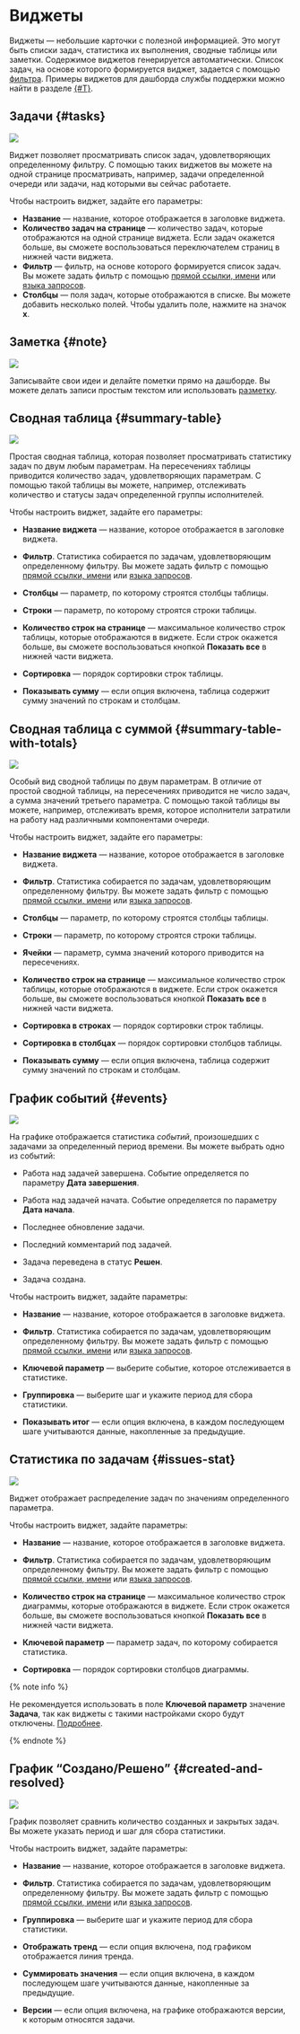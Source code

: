 # Виджеты

Виджеты — небольшие карточки с полезной информацией. Это могут быть списки задач, статистика их выполнения, сводные таблицы или заметки. Содержимое виджетов генерируется автоматически. Список задач, на основе которого формируется виджет, задается с помощью [фильтра](create-filter.md). Примеры виджетов для дашборда службы поддержки можно найти в разделе [{#T}](../support-process-dashboards.md).

## Задачи {#tasks}

![](../../_assets/tracker/widgets/filter.png)

Виджет позволяет просматривать список задач, удовлетворяющих определенному фильтру. С помощью таких виджетов вы можете на одной странице просматривать, например, задачи определенной очереди или задачи, над которыми вы сейчас работаете.

Чтобы настроить виджет, задайте его параметры:

- **Название** — название, которое отображается в заголовке виджета.
- **Количество задач на странице** — количество задач, которые отображаются на одной странице виджета. Если задач окажется больше, вы сможете воспользоваться переключателем страниц в нижней части виджета.
- **Фильтр** — фильтр, на основе которого формируется список задач. Вы можете задать фильтр с помощью [прямой ссылки, имени](create-filter.md) или [языка запросов](query-filter.md).
- **Столбцы** — поля задач, которые отображаются в списке. Вы можете добавить несколько полей. Чтобы удалить поле, нажмите на значок **х**.

## Заметка {#note}

![](../../_assets/tracker/widgets/note.png)

Записывайте свои идеи и делайте пометки прямо на дашборде. Вы можете делать записи простым текстом или использовать [разметку](markup.md).

## Сводная таблица {#summary-table}

![](../../_assets/tracker/widgets/table.png)

Простая сводная таблица, которая позволяет просматривать статистику задач по двум любым параметрам. На пересечениях таблицы приводится количество задач, удовлетворяющих параметрам. С помощью такой таблицы вы можете, например, отслеживать количество и статусы задач определенной группы исполнителей.

Чтобы настроить виджет, задайте его параметры:

- **Название виджета** — название, которое отображается в заголовке виджета.

- **Фильтр**. Статистика собирается по задачам, удовлетворяющим определенному фильтру. Вы можете задать фильтр с помощью [прямой ссылки, имени](create-filter.md) или [языка запросов](query-filter.md).

- **Столбцы** — параметр, по которому строятся столбцы таблицы.

- **Строки** — параметр, по которому строятся строки таблицы.

- **Количество строк на странице** — максимальное количество строк таблицы, которые отображаются в виджете. Если строк окажется больше, вы сможете воспользоваться кнопкой **Показать все** в нижней части виджета.

- **Сортировка** — порядок сортировки строк таблицы.

- **Показывать сумму** — если опция включена, таблица содержит сумму значений по строкам и столбцам.


## Сводная таблица с суммой {#summary-table-with-totals}

![](../../_assets/tracker/widgets/table-with-sum.png)

Особый вид сводной таблицы по двум параметрам. В отличие от простой сводной таблицы, на пересечениях приводится не число задач, а сумма значений третьего параметра. С помощью такой таблицы вы можете, например, отслеживать время, которое исполнители затратили на работу над различными компонентами очереди.

Чтобы настроить виджет, задайте его параметры:

- **Название виджета** — название, которое отображается в заголовке виджета.

- **Фильтр**. Статистика собирается по задачам, удовлетворяющим определенному фильтру. Вы можете задать фильтр с помощью [прямой ссылки, имени](create-filter.md) или [языка запросов](query-filter.md).

- **Столбцы** — параметр, по которому строятся столбцы таблицы.

- **Строки** — параметр, по которому строятся строки таблицы.

- **Ячейки** — параметр, сумма значений которого приводится на пересечениях.

- **Количество строк на странице** — максимальное количество строк таблицы, которые отображаются в виджете. Если строк окажется больше, вы сможете воспользоваться кнопкой **Показать все** в нижней части виджета.

- **Сортировка в строках** — порядок сортировки строк таблицы.

- **Сортировка в столбцах** — порядок сортировки столбцов таблицы.

- **Показывать сумму** — если опция включена, таблица содержит сумму значений по строкам и столбцам.


## График событий {#events}

![](../../_assets/tracker/widgets/events.png)

На графике отображается статистика _событий_, произошедших с задачами за определенный период времени. Вы можете выбрать одно из событий:

- Работа над задачей завершена. Событие определяется по параметру **Дата завершения**.

- Работа над задачей начата. Событие определяется по параметру **Дата начала**.

- Последнее обновление задачи.

- Последний комментарий под задачей.

- Задача переведена в статус **Решен**.

- Задача создана.

Чтобы настроить виджет, задайте параметры:

- **Название** — название, которое отображается в заголовке виджета.

- **Фильтр**. Статистика собирается по задачам, удовлетворяющим определенному фильтру. Вы можете задать фильтр с помощью [прямой ссылки, имени](create-filter.md) или [языка запросов](query-filter.md).

- **Ключевой параметр** — выберите событие, которое отслеживается в статистике.

- **Группировка** — выберите шаг и укажите период для сбора статистики.

- **Показывать итог** — если опция включена, в каждом последующем шаге учитываются данные, накопленные за предыдущие.


## Статистика по задачам {#issues-stat}

![](../../_assets/tracker/widgets/stat.png)

Виджет отображает распределение задач по значениям определенного параметра.

Чтобы настроить виджет, задайте параметры:

- **Название** — название, которое отображается в заголовке виджета.

- **Фильтр**. Статистика собирается по задачам, удовлетворяющим определенному фильтру. Вы можете задать фильтр с помощью [прямой ссылки, имени](create-filter.md) или [языка запросов](query-filter.md).

- **Количество строк на странице** — максимальное количество строк диаграммы, которые отображаются в виджете. Если строк окажется больше, вы сможете воспользоваться кнопкой **Показать все** в нижней части виджета.

- **Ключевой параметр** — параметр задач, по которому собирается статистика.

- **Сортировка** — порядок сортировки столбцов диаграммы.


{% note info %}

Не рекомендуется использовать в поле **Ключевой параметр** значение **Задача**, так как виджеты с такими настройками скоро будут отключены. [Подробнее](../faq.md#section_del_widget).

{% endnote %}

## График <q>Создано/Решено</q> {#created-and-resolved}

![](../../_assets/tracker/widgets/create-resolve.png)

График позволяет сравнить количество созданных и закрытых задач. Вы можете указать период и шаг для сбора статистики.

Чтобы настроить виджет, задайте параметры:

- **Название** — название, которое отображается в заголовке виджета.

- **Фильтр**. Статистика собирается по задачам, удовлетворяющим определенному фильтру. Вы можете задать фильтр с помощью [прямой ссылки, имени](create-filter.md) или [языка запросов](query-filter.md).

- **Группировка** — выберите шаг и укажите период для сбора статистики.

- **Отображать тренд** — если опция включена, под графиком отображается линия тренда.

- **Суммировать значения** — если опция включена, в каждом последующем шаге учитываются данные, накопленные за предыдущие.

- **Версии** — если опция включена, на графике отображаются версии, к которым относятся задачи.


